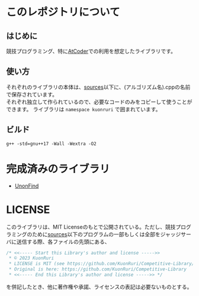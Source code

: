 # このレポジトリについて   
## はじめに  
競技プログラミング、特に[AtCoder](https://atcoder.jp/?lang=ja)での利用を想定したライブラリです。  
## 使い方  
それぞれのライブラリの本体は、[sources](https://github.com/KuonRuri/Competitive-Library/tree/main/sources)以下に、(アルゴリズム名).cppの名前で保存されています。  
それぞれ独立して作られているので、必要なコードのみをコピーして使うことができます。 
ライブラリは ``namespace kuonruri`` で囲まれています。
## ビルド  
```
g++ -std=gnu++17 -Wall -Wextra -O2
```  
# 完成済みのライブラリ  
  
- [UnonFind](https://github.com/KuonRuri/Competitive-Library/blob/main/sources/UnionFind.cpp)    
  
# LICENSE
このライブラリは、MIT Licenseのもとで公開されている。ただし、競技プログラミングのために[sources](https://github.com/KuonRuri/Competitive-Library/tree/main/sources)以下のプログラムの一部もしくは全部をジャッジサーバに送信する際、各ファイルの先頭にある、
```cpp  
/* <<----- Start this Library's author and license ----->>
 * © 2023 KuonRuri
 * LICENSE is MIT (see https://github.com/KuonRuri/Competitive-Library/blob/main/LICENSE) 
 * Original is here: https://github.com/KuonRuri/Competitive-Library
 * <<----- End this Library's author and license ----->> */
```  
を併記したとき、他に著作権や承諾、ライセンスの表記は必要ないものとする。  
